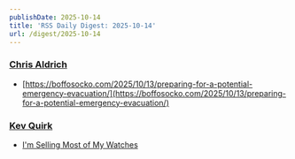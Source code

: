```yaml
---
publishDate: 2025-10-14
title: 'RSS Daily Digest: 2025-10-14'
url: /digest/2025-10-14
---
```


### [Chris Aldrich](https://boffosocko.com/)

  * [https://boffosocko.com/2025/10/13/preparing-for-a-potential-emergency-evacuation/](https://boffosocko.com/2025/10/13/preparing-for-a-potential-emergency-evacuation/)
  
### [Kev Quirk](https://kevquirk.com/)

  * [I'm Selling Most of My Watches](https://kevquirk.com/blog/i-m-selling-most-of-my-watches/)
  
